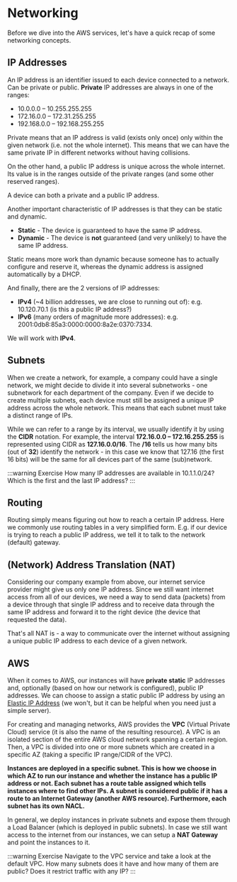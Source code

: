 # Networking

Before we dive into the AWS services, let's have a quick recap of some networking concepts.

## **IP Addresses**

An IP address is an identifier issued to each device connected to a network. Can be private or public.
**Private** IP addresses are always in one of the ranges:

- 10.0.0.0 – 10.255.255.255
- 172.16.0.0 – 172.31.255.255
- 192.168.0.0 – 192.168.255.255

Private means that an IP address is valid (exists only once) only within the given network (i.e. not the whole internet). This means that we can have the same private IP in different networks without having collisions.

On the other hand, a public IP address is unique across the whole internet. Its value is in the ranges outside of the private ranges (and some other reserved ranges).

A device can both a private and a public IP address.

Another important characteristic of IP addresses is that they can be static and dynamic.

- **Static** - The device is guaranteed to have the same IP address.
- **Dynamic** - The device is **not** guaranteed (and very unlikely) to have the same IP address.

Static means more work than dynamic because someone has to actually configure and reserve it, whereas the dynamic address is assigned automatically by a DHCP.

And finally, there are the 2 versions of IP addresses:

- **IPv4** (~4 billion addresses, we are close to running out of): e.g. 10.120.70.1 (is this a public IP address?)
- **IPv6** (many orders of magnitude more addresses): e.g. 2001:0db8:85a3:0000:0000:8a2e:0370:7334.

We will work with **IPv4**.

## **Subnets**

When we create a network, for example, a company could have a single network, we might decide to divide it into several subnetworks - one subnetwork for each department of the company. Even if we decide to create multiple subnets, each device must still be assigned a unique IP address across the whole network. This means that each subnet must take a distinct range of IPs.

While we can refer to a range by its interval, we usually identify it by using the **CIDR** notation. For example, the interval **172.16.0.0 – 172.16.255.255** is represented using CIDR as **127.16.0.0/16**. The **/16** tells us how many bits (out of **32**) identify the network - in this case we know that 127.16 (the first 16 bits) will be the same for all devices part of the same (sub)network.

:::warning Exercise
How many IP addresses are available in 10.1.1.0/24? Which is the first and the last IP address?
:::

## Routing

Routing simply means figuring out how to reach a certain IP address. Here we commonly use routing tables in a very simplified form. E.g. if our device is trying to reach a public IP address, we tell it to talk to the network (default) gateway.

## (Network) Address Translation (NAT)

Considering our company example from above, our internet service provider might give us only one IP address. Since we still want internet access from all of our devices, we need a way to send data (packets) from a device through that single IP address and to receive data through the same IP address and forward it to the right device (the device that requested the data).

That's all NAT is - a way to communicate over the internet without assigning a unique public IP address to each device of a given network.

## AWS

When it comes to AWS, our instances will have **private static** IP addresses and, optionally (based on how our network is configured), public IP addresses. We can choose to assign a static public IP address by using an [Elastic IP Address](https://docs.aws.amazon.com/AWSEC2/latest/UserGuide/elastic-ip-addresses-eip.html) (we won't, but it can be helpful when you need just a simple server).

For creating and managing networks, AWS provides the **VPC** (Virtual Private Cloud) service (it is also the name of the resulting resource). A VPC is an isolated section of the entire AWS cloud network spanning a certain region. Then, a VPC is divided into one or more subnets which are created in a specific AZ (taking a specific IP range/CIDR of the VPC).

**Instances are deployed in a specific subnet. This is how we choose in which AZ to run our instance and whether the instance has a public IP address or not. Each subnet has a route table assigned which tells instances where to find other IPs. A subnet is considered public if it has a route to an Internet Gateway (another AWS resource). Furthermore, each subnet has its own NACL.**

In general, we deploy instances in private subnets and expose them through a Load Balancer (which is deployed in public subnets). In case we still want access to the internet from our instances, we can setup a **NAT Gateway** and point the instances to it.

:::warning Exercise
Navigate to the VPC service and take a look at the default VPC. How many subnets does it have and how many of them are public? Does it restrict traffic with any IP?
:::
